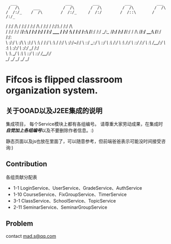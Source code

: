       ___                     ___         ___           ___           ___     
     /  /\      ___          /  /\       /  /\         /  /\         /  /\    
    /  /:/_    /  /\        /  /:/_     /  /:/        /  /::\       /  /:/_   
   /  /:/ /\  /  /:/       /  /:/ /\   /  /:/        /  /:/\:\     /  /:/ /\  
  /  /:/ /:/ /__/::\      /  /:/ /:/  /  /:/  ___   /  /:/  \:\   /  /:/ /::\ 
 /__/:/ /:/  \__\/\:\__  /__/:/ /:/  /__/:/  /  /\ /__/:/ \__\:\ /__/:/ /:/\:\
 \  \:\/:/      \  \:\/\ \  \:\/:/   \  \:\ /  /:/ \  \:\ /  /:/ \  \:\/:/~/:/
  \  \::/        \__\::/  \  \::/     \  \:\  /:/   \  \:\  /:/   \  \::/ /:/ 
   \  \:\        /__/:/    \  \:\      \  \:\/:/     \  \:\/:/     \__\/ /:/  
    \  \:\       \__\/      \  \:\      \  \::/       \  \::/        /__/:/   
     \__\/                   \__\/       \__\/         \__\/         \__\/   
     
 # Fifcos is flipped classroom organization system.
 
 ## 关于OOAD以及J2EE集成的说明
 
 集成项目， 每个Service模块上都有各组编号。
 请尊重大家劳动成果，在集成时***自觉加上各组编号***以及不要删除作者信息。:)
 
 静态页面以及js也放在里面了，可以随意参考，但前端爸爸表示可能没时间接受咨询:)
 
 ## Contribution
 
 各组贡献分配表
 - 1-1 LoginService、UserService、GradeService、AuthService
 - 1-10 CourseService、FixGroupService、TimerService
 - 3-1 ClassService、SchoolService、TopicService
 - 2-11 SeminarService、SeminarGroupService
 
 ## Problem
 contact mad.s@qq.com